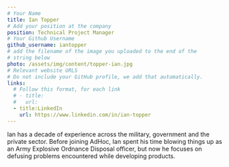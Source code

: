```yaml
---
# Your Name
title: Ian Topper
# Add your position at the company
position: Technical Project Manager
# Your Github Username
github_username: iantopper
# add the filename of the image you uploaded to the end of the
# string below
photo: /assets/img/content/topper-ian.jpg
# Relevant website URLS
# Do not include your GitHub profile, we add that automatically.
links:
  # Follow this format, for each link
  # - title: 
  #   url:
  - title:LinkedIn
    url: https://www.linkedin.com/in/ian-topper
---
```


Ian has a decade of experience across the military, government and the private sector. Before joining AdHoc, Ian spent his time blowing things up as an Army Explosive Ordnance Disposal officer, but now he focuses on defusing problems encountered while developing products.

